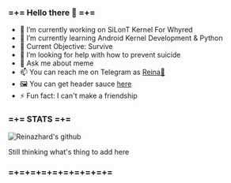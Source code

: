 ### =+= Hello there 👋 =+=

- 🔭 I’m currently working on SiLonT Kernel For Whyred
- 🌱 I’m currently learning Android Kernel Development & Python
- 🎯 Current Objective: Survive
- 🤔 I’m looking for help with how to prevent suicide
- 💬 Ask me about meme
- 📫 You can reach me on Telegram as [Reina🍈](https://t.me/eve_enryu)
- 🖼 You can get header sauce [here](https://www.pixiv.net/en/artworks/83113486)
- ⚡ Fun fact: I can't make a friendship

### =+= STATS =+=

![Reinazhard's github](https://github-readme-stats.vercel.app/api?username=Reinazhard&show_icons=true&hide_border=true)




Still thinking what's thing to add here

### =+=+=+=+=+=+=+=+=+=
